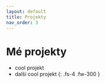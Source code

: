 ```yaml
---
layout: default
title: Projekty
nav_order: 3
---
```


# Mé projekty

- cool projekt
- další cool projekt
{: .fs-4 .fw-300 }
